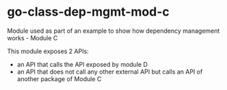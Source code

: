 # go-class-dep-mgmt-mod-c

Module used as part of an example to show how dependency management works - Module C

This module exposes 2 APIs:

- an API that calls the API exposed by module D
- an API that does not call any other external API but calls an API of another package of Module C
